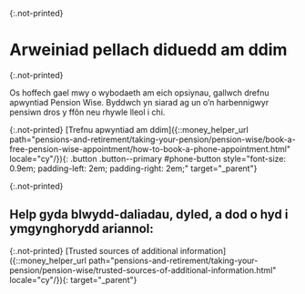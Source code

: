 {:.not-printed}
# Arweiniad pellach diduedd am ddim

{:.not-printed}

Os hoffech gael mwy o wybodaeth am eich opsiynau, gallwch drefnu apwyntiad Pension Wise. Byddwch yn siarad ag un o’n harbennigwyr pensiwn dros y ffôn neu rhywle lleol i chi.

{:.not-printed}
[Trefnu apwyntiad am ddim]({::money_helper_url path="pensions-and-retirement/taking-your-pension/pension-wise/book-a-free-pension-wise-appointment/how-to-book-a-phone-appointment.html" locale="cy"/}){: .button .button--primary #phone-button style="font-size: 0.9em; padding-left: 2em; padding-right: 2em;" target="_parent"}

{:.not-printed}

## Help gyda blwydd-daliadau, dyled, a dod o hyd i ymgynghorydd ariannol:

{:.not-printed}
[Trusted sources of additional information]({::money_helper_url path="pensions-and-retirement/taking-your-pension/pension-wise/trusted-sources-of-additional-information.html" locale="cy"/}){: target="_parent"}
